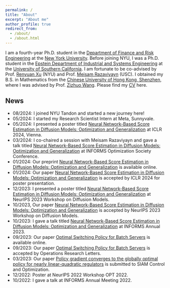 ```yaml
---
permalink: /
title: "About"
excerpt: "About me"
author_profile: true
redirect_from: 
  - /about/
  - /about.html
---
```


I am a fourth-year Ph.D. student in the [Department of Finance and Risk Engineering](https://engineering.nyu.edu/academics/departments/finance-and-risk-engineering) at the [New York University](https://www.nyu.edu/). Before joining NYU, I was a Ph.D. student in the [Epstein Department of Industrial and Systems Engineering](https://ise.usc.edu/) at the [University of Southern California](https://usc.edu/). I am fortunate to be co-advised by Prof. [Renyuan Xu](https://renyuanxu.github.io/index.html) (NYU) and Prof. [Meisam Razaviyayn](https://sites.usc.edu/razaviyayn/) (USC). I obtained my B.S. in Mathematics from the [Chinese University of Hong Kong, Shenzhen](https://cuhk.edu.cn/), where I was advised by Prof. [Zizhuo Wang](https://mypage.cuhk.edu.cn/academics/wangzizhuo/). Please find my [CV](./files/CV_Yinbin_Han_01122024.pdf) here. 

## News
* 08/2024: I joined NYU Tandon and started a new journey here!
* 05/2024: I started my Research Scientist Intern at Meta, Sunnyvale.
* 05/2024: I presented a poster titled [Neural Network-Based Score Estimation in Diffusion Models: Optimization and Generalization]() at ICLR 2024, Vienna.
* 03/2024: I co-chaired a session with Meisam Razaviyayn and gave a talk titled [Neural Network-Based Score Estimation in Diffusion Models: Optimization and Generalization]() at INFORMS Optimization Society Conference.
* 01/2024: Our preprint [Neural Network-Based Score Estimation in Diffusion Models: Optimization and Generalization](https://arxiv.org/abs/2401.15604) is available online.
* 01/2024: Our paper [Neural Network-Based Score Estimation in Diffusion Models: Optimization and Generalization](https://openreview.net/forum?id=h8GeqOxtd4) is accepted by ICLR 2024 for poster presentation.
* 12/2023: I presented a poster titled [Neural Network-Based Score Estimation in Diffusion Models: Optimization and Generalization]() at NeurIPS 2023 Workshop on Diffusion Models.
* 10/2023, Our paper [Neural Network-Based Score Estimation in Diffusion Models: Optimization and Generalization]() is accepted by NeurIPS 2023 Workshop on Diffusion Models.
* 10/2023: I gave a talk titled [Neural Network-Based Score Estimation in Diffusion Models: Optimization and Generalization]() at INFORMS Annual 2023.
* 09/2023: Our paper [Optimal Switching Policy for Batch Servers](https://www.sciencedirect.com/science/article/abs/pii/S0167637723001578) is available online.
* 09/2023: Our paper [Optimal Switching Policy for Batch Servers](https://www.sciencedirect.com/science/article/abs/pii/S0167637723001578) is accepted by Operations Research Letters.
* 03/2023: Our paper [Policy gradient converges to the globally optimal policy for nearly
linear-quadratic regulators](https://arxiv.org/pdf/2303.08431.pdf) is submitted to SIAM Control and Optimization.
* 12/2022: Poster at NeurIPS 2022 Workshop OPT 2022.
* 10/2022: I gave a talk at INFORMS Annual Meeting 2022.

